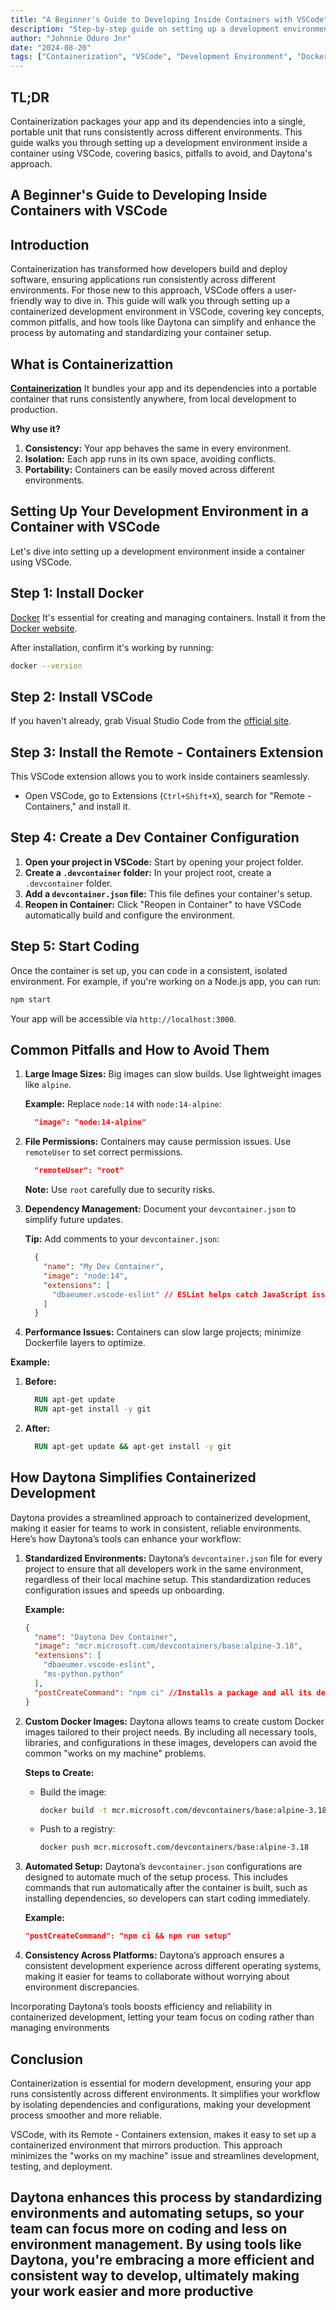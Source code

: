 ```yaml
---
title: "A Beginner's Guide to Developing Inside Containers with VSCode"
description: "Step-by-step guide on setting up a development environment inside a container using VSCode. Learn the basics of containerization, common pitfalls, and how Daytona does it"
author: "Johnnie Oduro Jnr"
date: "2024-08-20"
tags: ["Containerization", "VSCode", "Development Environment", "Docker", "Daytona"] 
---
```


TL;DR
--------

Containerization packages your app and its dependencies into a single, portable unit that runs consistently across different environments. This guide walks you through setting up a development environment inside a container using VSCode, covering basics, pitfalls to avoid, and Daytona's approach.

A Beginner's Guide to Developing Inside Containers with VSCode
---------------------------------------------------------------

Introduction
---------------

Containerization has transformed how developers build and deploy software, ensuring applications run consistently across different environments. For those new to this approach, VSCode offers a user-friendly way to dive in. This guide will walk you through setting up a containerized development environment in VSCode, covering key concepts, common pitfalls, and how tools like Daytona can simplify and enhance the process by automating and standardizing your container setup.

What is Containerizattion
--------------------------

**[Containerization](https://www.daytona.io/definitions/c/containerization)** It bundles your app and its dependencies into a portable container that runs consistently anywhere, from local development to production.

**Why use it?**

1. **Consistency:** Your app behaves the same in every environment.
2. **Isolation:** Each app runs in its own space, avoiding conflicts.
3. **Portability:** Containers can be easily moved across different environments.

Setting Up Your Development Environment in a Container with VSCode
--------------------------------------------------------------------

Let's dive into setting up a development environment inside a container using VSCode.

Step 1: Install Docker
-----------------------

[Docker](https://www.daytona.io/definitions/d/docker) It's essential for creating and managing containers. Install it from the [Docker website](https://www.docker.com/products/docker-desktop).

After installation, confirm it's working by running:

```bash
docker --version
```

Step 2: Install VSCode
-----------------------

If you haven't already, grab Visual Studio Code from the [official site](https://code.visualstudio.com/).

Step 3: Install the Remote - Containers Extension
--------------------------------------------------

This VSCode extension allows you to work inside containers seamlessly.

- Open VSCode, go to Extensions (`Ctrl+Shift+X`), search for "Remote - Containers," and install it.

Step 4: Create a Dev Container Configuration
---------------------------------------------

1. **Open your project in VSCode:** Start by opening your project folder.
2. **Create a `.devcontainer` folder:** In your project root, create a `.devcontainer` folder.
3. **Add a `devcontainer.json` file:** This file defines your container's setup.
4. **Reopen in Container:** Click "Reopen in Container" to have VSCode automatically build and configure the environment.

Step 5: Start Coding
---------------------

Once the container is set up, you can code in a consistent, isolated environment. For example, if you're working on a Node.js app, you can run:

```bash
npm start
```

Your app will be accessible via `http://localhost:3000`.

Common Pitfalls and How to Avoid Them
--------------------------------------

1. **Large Image Sizes:** Big images can slow builds. Use lightweight images like `alpine`.

   **Example:**
    Replace `node:14` with `node:14-alpine`:

    ```json
      "image": "node:14-alpine"
    ```

2. **File Permissions:** Containers may cause permission issues. Use `remoteUser` to set correct permissions.

    ```json
      "remoteUser": "root"
    ```

   **Note:** Use `root` carefully due to security risks.

3. **Dependency Management:** Document your `devcontainer.json` to simplify future updates.

   **Tip:** Add comments to your `devcontainer.json`:

    ```json
      {
        "name": "My Dev Container",
        "image": "node:14",
        "extensions": [
          "dbaeumer.vscode-eslint" // ESLint helps catch JavaScript issues
        ]
      }
    ```

4. **Performance Issues:** Containers can slow large projects; minimize Dockerfile layers to optimize.

  **Example:**

   1. **Before:**

      ```Dockerfile
        RUN apt-get update
        RUN apt-get install -y git
      ```

   2. **After:**

      ```Dockerfile
        RUN apt-get update && apt-get install -y git
      ```

How Daytona Simplifies Containerized Development
-------------------------------------------------

Daytona provides a streamlined approach to containerized development, making it easier for teams to work in consistent, reliable environments. Here’s how Daytona’s tools can enhance your workflow:

1. **Standardized Environments:** Daytona’s `devcontainer.json` file for every project to ensure that all developers work in the same environment, regardless of their local machine setup. This standardization reduces configuration issues and speeds up onboarding.

   **Example:**

   ```json
   {
     "name": "Daytona Dev Container",
     "image": "mcr.microsoft.com/devcontainers/base:alpine-3.18",
     "extensions": [
       "dbaeumer.vscode-eslint",
       "ms-python.python"
     ],
     "postCreateCommand": "npm ci" //Installs a package and all its dependencies.
   }
   ```

2. **Custom Docker Images:** Daytona allows teams to create custom Docker images tailored to their project needs. By including all necessary tools, libraries, and configurations in these images, developers can avoid the common "works on my machine" problems.

   **Steps to Create:**
   - Build the image:

     ```bash
     docker build -t mcr.microsoft.com/devcontainers/base:alpine-3.18
     ```

   - Push to a registry:

     ```bash
     docker push mcr.microsoft.com/devcontainers/base:alpine-3.18
     ```

3. **Automated Setup:** Daytona’s `devcontainer.json` configurations are designed to automate much of the setup process. This includes commands that run automatically after the container is built, such as installing dependencies, so developers can start coding immediately.

   **Example:**

   ```json
   "postCreateCommand": "npm ci && npm run setup"
   ```

4. **Consistency Across Platforms:** Daytona’s approach ensures a consistent development experience across different operating systems, making it easier for teams to collaborate without worrying about environment discrepancies.

Incorporating Daytona’s tools boosts efficiency and reliability in containerized development, letting your team focus on coding rather than managing environments

Conclusion
----------

Containerization is essential for modern development, ensuring your app runs consistently across different environments. It simplifies your workflow by isolating dependencies and configurations, making your development process smoother and more reliable.

VSCode, with its Remote - Containers extension, makes it easy to set up a containerized environment that mirrors production. This approach minimizes the "works on my machine" issue and streamlines development, testing, and deployment.

Daytona enhances this process by standardizing environments and automating setups, so your team can focus more on coding and less on environment management. By using tools like Daytona, you're embracing a more efficient and consistent way to develop, ultimately making your work easier and more productive
---
